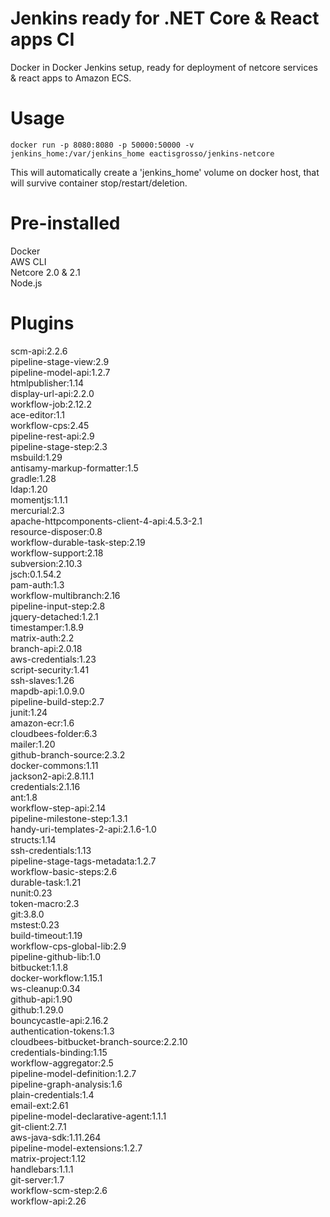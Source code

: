 # Jenkins ready for .NET Core & React apps CI
Docker in Docker Jenkins setup, ready for deployment of netcore services & react apps to Amazon ECS.

# Usage

```
docker run -p 8080:8080 -p 50000:50000 -v jenkins_home:/var/jenkins_home eactisgrosso/jenkins-netcore
```

This will automatically create a 'jenkins_home' volume on docker host, that will survive container stop/restart/deletion.

# Pre-installed

Docker  
AWS CLI  
Netcore 2.0 & 2.1  
Node.js

# Plugins

scm-api:2.2.6  
pipeline-stage-view:2.9  
pipeline-model-api:1.2.7  
htmlpublisher:1.14  
display-url-api:2.2.0  
workflow-job:2.12.2  
ace-editor:1.1  
workflow-cps:2.45  
pipeline-rest-api:2.9  
pipeline-stage-step:2.3  
msbuild:1.29  
antisamy-markup-formatter:1.5  
gradle:1.28  
ldap:1.20  
momentjs:1.1.1  
mercurial:2.3  
apache-httpcomponents-client-4-api:4.5.3-2.1  
resource-disposer:0.8  
workflow-durable-task-step:2.19  
workflow-support:2.18  
subversion:2.10.3  
jsch:0.1.54.2  
pam-auth:1.3  
workflow-multibranch:2.16  
pipeline-input-step:2.8  
jquery-detached:1.2.1  
timestamper:1.8.9  
matrix-auth:2.2  
branch-api:2.0.18  
aws-credentials:1.23  
script-security:1.41  
ssh-slaves:1.26  
mapdb-api:1.0.9.0  
pipeline-build-step:2.7  
junit:1.24  
amazon-ecr:1.6  
cloudbees-folder:6.3  
mailer:1.20  
github-branch-source:2.3.2  
docker-commons:1.11  
jackson2-api:2.8.11.1  
credentials:2.1.16  
ant:1.8  
workflow-step-api:2.14  
pipeline-milestone-step:1.3.1  
handy-uri-templates-2-api:2.1.6-1.0  
structs:1.14  
ssh-credentials:1.13  
pipeline-stage-tags-metadata:1.2.7  
workflow-basic-steps:2.6  
durable-task:1.21  
nunit:0.23  
token-macro:2.3  
git:3.8.0  
mstest:0.23  
build-timeout:1.19  
workflow-cps-global-lib:2.9  
pipeline-github-lib:1.0  
bitbucket:1.1.8  
docker-workflow:1.15.1  
ws-cleanup:0.34  
github-api:1.90  
github:1.29.0  
bouncycastle-api:2.16.2  
authentication-tokens:1.3  
cloudbees-bitbucket-branch-source:2.2.10  
credentials-binding:1.15  
workflow-aggregator:2.5  
pipeline-model-definition:1.2.7  
pipeline-graph-analysis:1.6  
plain-credentials:1.4  
email-ext:2.61  
pipeline-model-declarative-agent:1.1.1  
git-client:2.7.1  
aws-java-sdk:1.11.264  
pipeline-model-extensions:1.2.7  
matrix-project:1.12  
handlebars:1.1.1  
git-server:1.7  
workflow-scm-step:2.6  
workflow-api:2.26  

